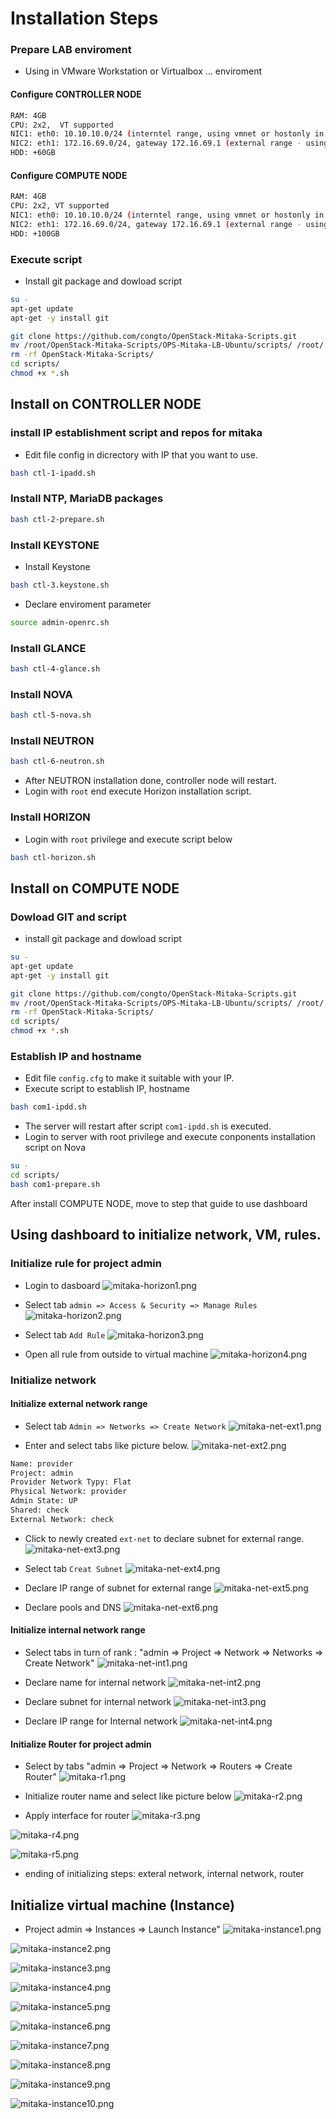 # Installation Steps

### Prepare LAB enviroment
- Using in VMware Workstation or Virtualbox ... enviroment

#### Configure CONTROLLER NODE
```sh
RAM: 4GB
CPU: 2x2,  VT supported
NIC1: eth0: 10.10.10.0/24 (interntel range, using vmnet or hostonly in VMware Workstation)
NIC2: eth1: 172.16.69.0/24, gateway 172.16.69.1 (external range - using NAT or Bridge VMware Workstation)
HDD: +60GB
```


#### Configure COMPUTE NODE
```sh
RAM: 4GB
CPU: 2x2, VT supported
NIC1: eth0: 10.10.10.0/24 (interntel range, using vmnet or hostonly in VMware Workstation)
NIC2: eth1: 172.16.69.0/24, gateway 172.16.69.1 (external range - using NAT or Bridge VMware Workstation  )
HDD: +100GB
```

### Execute script
- Install git package and dowload script 
```sh
su -
apt-get update
apt-get -y install git 

git clone https://github.com/congto/OpenStack-Mitaka-Scripts.git
mv /root/OpenStack-Mitaka-Scripts/OPS-Mitaka-LB-Ubuntu/scripts/ /root/
rm -rf OpenStack-Mitaka-Scripts/
cd scripts/
chmod +x *.sh
```

## Install on CONTROLLER NODE
### install IP establishment script and repos for mitaka
- Edit file config in dicrectory with IP that you want to use.
 
```sh
bash ctl-1-ipadd.sh
```

### Install NTP, MariaDB packages
```sh
bash ctl-2-prepare.sh
```

### Install KEYSTONE
- Install Keystone
```sh
bash ctl-3.keystone.sh
```

- Declare enviroment parameter
```sh
source admin-openrc.sh
```

### Install GLANCE
```sh
bash ctl-4-glance.sh
```

### Install NOVA
```sh
bash ctl-5-nova.sh
```

### Install NEUTRON
```sh
bash ctl-6-neutron.sh
```
- After NEUTRON installation done, controller node will restart.
- Login with `root` end execute Horizon installation script.

### Install HORIZON
- Login with  `root` privilege and execute script below
```sh
bash ctl-horizon.sh
```

## Install on COMPUTE NODE
### Dowload GIT and script
- install git package and dowload script 
```sh
su -
apt-get update
apt-get -y install git 

git clone https://github.com/congto/OpenStack-Mitaka-Scripts.git
mv /root/OpenStack-Mitaka-Scripts/OPS-Mitaka-LB-Ubuntu/scripts/ /root/
rm -rf OpenStack-Mitaka-Scripts/
cd scripts/
chmod +x *.sh
```

### Establish IP and hostname
- Edit file `config.cfg`  to make it suitable with your IP.
- Execute script to establish IP, hostname
```sh
bash com1-ipdd.sh
```
- The server will restart after script `com1-ipdd.sh` is executed.
- Login to server with root privilege and execute conponents installation script on Nova

```sh
su -
cd scripts/
bash com1-prepare.sh
```

After install COMPUTE NODE, move to step that guide to use dashboard


## Using dashboard to initialize network, VM, rules.
### Initialize rule for project admin
- Login to dasboard
![mitaka-horizon1.png](/images/mitaka-horizon1.png)

- Select tab `admin => Access & Security => Manage Rules`
![mitaka-horizon2.png](/images/mitaka-horizon2.png)

- Select tab `Add Rule`
![mitaka-horizon3.png](/images/mitaka-horizon3.png)

- Open all rule from outside to virtual machine
![mitaka-horizon4.png](/images/mitaka-horizon4.png)


### Initialize network
#### Initialize external network range
- Select tab `Admin => Networks => Create Network`
![mitaka-net-ext1.png](/images/mitaka-net-ext1.png)

- Enter and select tabs like picture below.
![mitaka-net-ext2.png](/images/mitaka-net-ext2.png)
```sh
Name: provider
Project: admin
Provider Network Typy: Flat
Physical Network: provider
Admin State: UP
Shared: check
External Network: check
```

- Click to newly created `ext-net` to declare subnet for external range.
![mitaka-net-ext3.png](/images/mitaka-net-ext3.png)

- Select tab `Creat Subnet`
![mitaka-net-ext4.png](/images/mitaka-net-ext4.png)

- Declare IP range of subnet for external range
![mitaka-net-ext5.png](/images/mitaka-net-ext5.png)

- Declare pools and DNS
![mitaka-net-ext6.png](/images/mitaka-net-ext6.png)

#### Initialize internal network range
- Select tabs in turn of rank : "admin => Project => Network => Networks => Create Network"
![mitaka-net-int1.png](/images/mitaka-net-int1.png)

- Declare name for internal network
![mitaka-net-int2.png](/images/mitaka-net-int2.png)

- Declare subnet for internal network
![mitaka-net-int3.png](/images/mitaka-net-int3.png)

- Declare IP range for Internal network
![mitaka-net-int4.png](/images/mitaka-net-int4.png)

#### Initialize Router for project admin
- Select by tabs "admin => Project => Network => Routers => Create Router"
![mitaka-r1.png](/images/mitaka-r1.png)

- Initialize router name and select like picture below
![mitaka-r2.png](/images/mitaka-r2.png)

- Apply interface for router
![mitaka-r3.png](/images/mitaka-r3.png)

![mitaka-r4.png](/images/mitaka-r4.png)

![mitaka-r5.png](./images/mitaka-r5.png)
- ending of initializing steps:  exteral network, internal network, router



## Initialize virtual machine (Instance)
- Project admin => Instances => Launch Instance"
![mitaka-instance1.png](./images/mitaka-instance1.png)

![mitaka-instance2.png](./images/mitaka-instance2.png)

![mitaka-instance3.png](/images/mitaka-instance3.png)

![mitaka-instance4.png](/images/mitaka-instance4.png)

![mitaka-instance5.png](/images/mitaka-instance5.png)

![mitaka-instance6.png](/images/mitaka-instance6.png)

![mitaka-instance7.png](/images/mitaka-instance7.png)

![mitaka-instance8.png](/images/mitaka-instance8.png)

![mitaka-instance9.png](/images/mitaka-instance9.png)

![mitaka-instance10.png](/images/mitaka-instance10.png)








